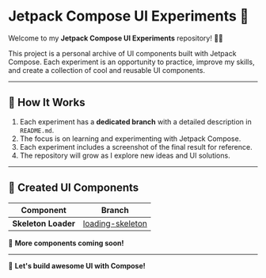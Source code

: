 # Jetpack Compose UI Experiments 🚀

Welcome to my **Jetpack Compose UI Experiments** repository! 🎨🔥

This project is a personal archive of UI components built with Jetpack Compose. Each experiment is an opportunity to practice, improve my skills, and create a collection of cool and reusable UI components.

---

## 🚀 How It Works
1. Each experiment has a **dedicated branch** with a detailed description in `README.md`.
2. The focus is on learning and experimenting with Jetpack Compose.
3. Each experiment includes a screenshot of the final result for reference.
4. The repository will grow as I explore new ideas and UI solutions.

---

## 🎨 Created UI Components

| Component | Branch |
|-----------|--------|
| **Skeleton Loader** | [loading-skeleton](https://github.com/tdiego95/compose-challenges/tree/loading-skeleton) |

📌 **More components coming soon!**

---

🚀 **Let's build awesome UI with Compose!**

